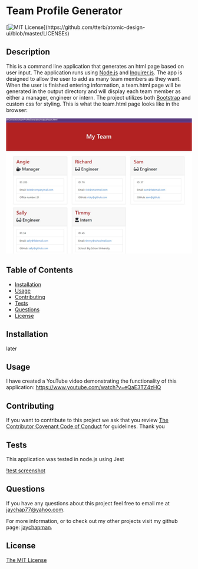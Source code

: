 # Team Profile Generator
[![MIT License](https://img.shields.io/apm/l/atomic-design-ui.svg?)](https://github.com/tterb/atomic-design-ui/blob/master/LICENSEs)

## Description 

This is a command line application that generates an html page based on user input. The application runs using [Node.js](https://nodejs.org/en/) and [Inquirer.js](https://www.npmjs.com/package/inquirer). The app is designed to allow the user to add as many team members as they want. When the user is finished entering information, a team.html page will be generated in the output directory and will display each team member as either a manager, engineer or intern. The project utilizes both [Bootstrap](https://getbootstrap.com/) and custom css for styling. This is what the team.html page looks like in the browser:

![screenshot](assets/screenshot.jpg)

## Table of Contents

* [Installation](#installation)
* [Usage](#usage)
* [Contributing](#Contributing)
* [Tests](#Tests)
* [Questions](#Questions)
* [License](#license)

## Installation

later

## Usage

I have created a YouTube video demonstrating the functionality of this application: https://www.youtube.com/watch?v=eQaE3TZ4zHQ

## Contributing

If you want to contribute to this project we ask that you review [The Contributor Covenant Code of Conduct](https://www.contributor-covenant.org/version/2/0/code_of_conduct/) for guidelines. Thank you

## Tests

This application was tested in node.js using Jest

[!test screenshot]("assets/testscreenshot.jpg")

## Questions

If you have any questions about this project feel free to email me at jaychap77@yahoo.com. 

For more information, or to check out my other projects visit my github page: [jaychapman]("https://github.com/jaychapman").

## License

[The MIT License](https://opensource.org/licenses/MIT)
  
